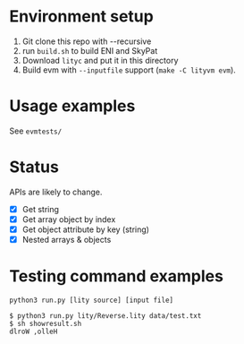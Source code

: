 # Environment setup

1. Git clone this repo with --recursive
2. run `build.sh` to build ENI and SkyPat
3. Download `lityc` and put it in this directory
4. Build evm with `--inputfile` support (`make -C lityvm evm`).

# Usage examples

See ``evmtests/``

# Status

APIs are likely to change.

- [x] Get string
- [x] Get array object by index
- [x] Get object attribute by key (string)
- [x] Nested arrays & objects

# Testing command examples

```
python3 run.py [lity source] [input file]
```

```
$ python3 run.py lity/Reverse.lity data/test.txt
$ sh showresult.sh
dlroW ,olleH
```
